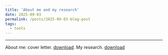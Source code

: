 ```yaml
---
title: 'About me and my research'
date: 2025-09-03
permalink: /posts/2025-09-03-blog-post
tags:
  - tools
---
```

****

About me: cover letter. [download](/files/coverletter_250906.docx).
My research. [download](/files/ChenluDi_research_statement_250906.docx)
